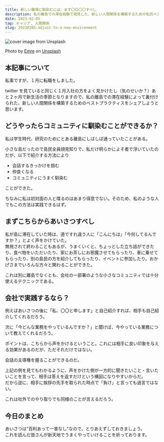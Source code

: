 ```yaml
---
title: 新しい職場に馴染むには、まず〇〇〇〇すべし
description: 私の離島での滞在経験で発見した、新しい人間関係を構築するための私的ベストプラクティスをシェアする。
date: 2023-02-05
tag: キャリア, 人間関係
slug: 20230205-adjust-to-a-new-environment
---
```


![cover image from Unsplash](/assets/blog/20230205-adjust-to-a-new-environment/cover.webp)

Photo by [Emre](https://unsplash.com/photos/153_VPk1NZQ) on [Unsplash](https://unsplash.com/)

## 本記事について

私事ですが、１月に転職をしました。

twitter を見ていると同じく１月入社の方をよく見かけたし（気のせいか？）あと２ヶ月で新生活の季節となりますので、私の離島での滞在経験によって裏付けられた、新しい人間関係を構築するためのベストプラクティスをシェアしようと思います。

## どうやったらコミュニティに馴染むことができるか？

私は学生時代、研究のためにとある離島にしばしば通っていたことがある。

小さな島だったので島民全員顔見知りで、私だけ明らかによそ者で浮いていたのだが、以下で紹介する方法により

- 会話するきっかけを掴む
- 仲良くなる
- コミュニティにうまく馴染む

ことができた。

ちなみに私は初対面の人と喋るのはあまり得意でない。そのため、私のような人でもこの方法は実践できるはず。

## まずこちらからあいさつすべし

私が島に滞在していた時は、道ですれ違う人に「こんにちは」「今何してるんですか？」とよく声をかけていた。  
無視されて終わることもあるが、うまくいくと、ちょっとした立ち話ができたり、食べ物をいただいたり、家にお茶しにお邪魔させてもらったり、車に乗せてもらったり、別の島民の方を紹介してもらったり、イベントに参加したり。おかげさまでいろんな方々と関わることができた。

これは別に離島でなくとも、会社の一部署のような小さなコミュニティでは十分使えるテクニックである。

## 会社で実践するなら？

例えばあいさつの後に「私、〇〇と申します」と自己紹介すれば、相手も自己紹介してくれるだろう。

次に「今どんな業務をやっているんですか？」と聞けば、今やっている業務について教えてくれるだろう。

ポイントは、こちらから声をかけるということ。これには相手に良い印象を与える効果があるのだが、ただそれだけではない。

会話の主導権を握ることができるのだ。

上記の例を見てもわかるように、声をかけた側が一方的に聞きたいこと・言いたいことを言って、相手は答えを返すだけという構図になりやすいからだ。  
だから逆に、相手に挨拶の先手を取られた時点で「負け」と言っても過言ではない。

これは社外でのやり取りでも同様のことが言えるだろう。

## 今日のまとめ

あいさつは"百利あって一害なし"なので、とりあえずしておきましょう。  
これを読んだ皆さんが新天地でうまくやっていけることを祈っております。
